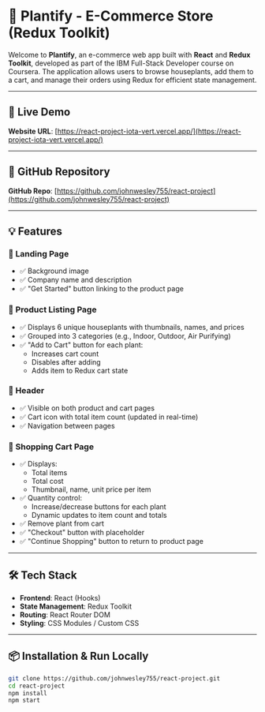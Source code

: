 # 🌿 Plantify - E-Commerce Store (Redux Toolkit)

Welcome to **Plantify**, an e-commerce web app built with **React** and **Redux Toolkit**, developed as part of the IBM Full-Stack Developer course on Coursera. The application allows users to browse houseplants, add them to a cart, and manage their orders using Redux for efficient state management.


---
## 🔗 Live Demo

**Website URL**: [https://react-project-iota-vert.vercel.app/](https://react-project-iota-vert.vercel.app/)

---

## 📁 GitHub Repository

**GitHub Repo**: [https://github.com/johnwesley755/react-project](https://github.com/johnwesley755/react-project)

---

## 💡 Features

### 🔸 Landing Page
- ✅ Background image
- ✅ Company name and description
- ✅ "Get Started" button linking to the product page

### 🔸 Product Listing Page
- ✅ Displays 6 unique houseplants with thumbnails, names, and prices
- ✅ Grouped into 3 categories (e.g., Indoor, Outdoor, Air Purifying)
- ✅ "Add to Cart" button for each plant:
  - Increases cart count
  - Disables after adding
  - Adds item to Redux cart state

### 🔸 Header
- ✅ Visible on both product and cart pages
- ✅ Cart icon with total item count (updated in real-time)
- ✅ Navigation between pages

### 🔸 Shopping Cart Page
- ✅ Displays:
  - Total items
  - Total cost
  - Thumbnail, name, unit price per item
- ✅ Quantity control:
  - Increase/decrease buttons for each plant
  - Dynamic updates to item count and totals
- ✅ Remove plant from cart
- ✅ "Checkout" button with placeholder
- ✅ "Continue Shopping" button to return to product page

---

## 🛠️ Tech Stack

- **Frontend**: React (Hooks)
- **State Management**: Redux Toolkit
- **Routing**: React Router DOM
- **Styling**: CSS Modules / Custom CSS

---

## 📦 Installation & Run Locally

```bash
git clone https://github.com/johnwesley755/react-project.git
cd react-project
npm install
npm start
